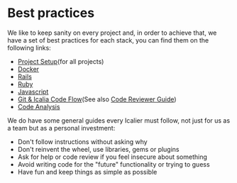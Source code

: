 # Best practices

We like to keep sanity on every project and, in order to achieve that, we have a
set of best practices for each stack, you can find them on the following links:

* [Project Setup](PROJECT_SETUP_GUIDE.md)(for all projects)
* [Docker](../stack/docker)
* [Rails](../stack/rails/BEST_PRACTICES.md)
* [Ruby](../stack/ruby/BEST_PRACTICES.md)
* [Javascript](../stack/javascript/BEST_PRACTICES.md)
* [Git & Icalia Code Flow](../stack/git/)(See also [Code Reviewer Guide](CODE_REVIEWER_GUIDE.md))
* [Code Analysis](code-analysis)

We do have some general guides every Icalier must follow, not just for us as a
team but as a personal investment:

* Don't follow instructions without asking why
* Don't reinvent the wheel, use libraries, gems or plugins
* Ask for help or code review if you feel insecure about something
* Avoid writing code for the "future" functionality or trying to guess
* Have fun and keep things as simple as possible
